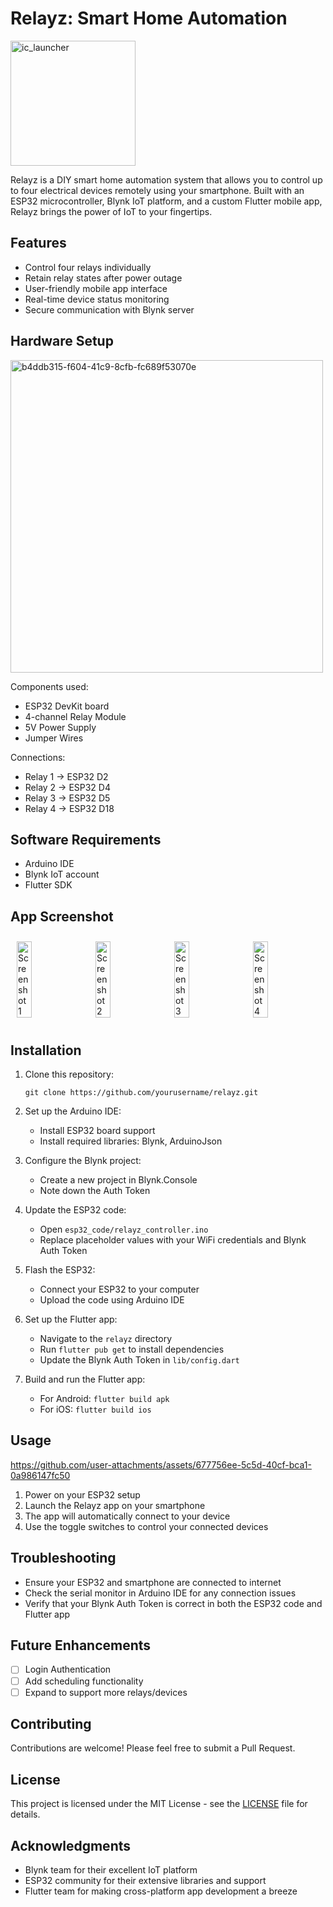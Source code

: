 # Relayz: Smart Home Automation

<img src="https://github.com/user-attachments/assets/ba88557a-6145-4b63-ac8f-65608673c583" alt="ic_launcher" style="width:200px; height:200px;">



Relayz is a DIY smart home automation system that allows you to control up to four electrical devices remotely using your smartphone. Built with an ESP32 microcontroller, Blynk IoT platform, and a custom Flutter mobile app, Relayz brings the power of IoT to your fingertips.

## Features

- Control four relays individually
- Retain relay states after power outage
- User-friendly mobile app interface
- Real-time device status monitoring
- Secure communication with Blynk server

## Hardware Setup



<img src="https://github.com/user-attachments/assets/b30659bb-8798-4b98-aa89-0d7e00f79de0" alt="b4ddb315-f604-41c9-8cfb-fc689f53070e" style="width:500px; height:500px;">



Components used:
- ESP32 DevKit board
- 4-channel Relay Module
- 5V Power Supply
- Jumper Wires

Connections:
- Relay 1 -> ESP32 D2
- Relay 2 -> ESP32 D4
- Relay 3 -> ESP32 D5
- Relay 4 -> ESP32 D18

## Software Requirements

- Arduino IDE
- Blynk IoT account
- Flutter SDK

## App Screenshot

<div style="display: flex; justify-content: space-between;">
  <!-- Image 1 -->
  <img src="https://github.com/user-attachments/assets/ec34bb40-ad69-4463-b679-0ae30a5764ee" alt="Screenshot 1" style="width:23%; height:auto; margin:10px;">

  <!-- Image 2 -->
  <img src="https://github.com/user-attachments/assets/1f881e2c-c6c8-4575-b046-6e4258e561fc" alt="Screenshot 2" style="width:23%; height:auto; margin:10px;">

  <!-- Image 3 -->
  <img src="https://github.com/user-attachments/assets/73793c0b-9c76-4a0a-9fb0-b65ea0433e31" alt="Screenshot 3" style="width:23%; height:auto; margin:10px;">

  <!-- Image 4 -->
  <img src="https://github.com/user-attachments/assets/a0ff6837-aba9-4eae-88d8-eabf9201da23" alt="Screenshot 4" style="width:23%; height:auto; margin:10px;">
</div>

## Installation

1. Clone this repository:
   ```
   git clone https://github.com/yourusername/relayz.git
   ```

2. Set up the Arduino IDE:
   - Install ESP32 board support
   - Install required libraries: Blynk, ArduinoJson

3. Configure the Blynk project:
   - Create a new project in Blynk.Console
   - Note down the Auth Token

4. Update the ESP32 code:
   - Open `esp32_code/relayz_controller.ino`
   - Replace placeholder values with your WiFi credentials and Blynk Auth Token

5. Flash the ESP32:
   - Connect your ESP32 to your computer
   - Upload the code using Arduino IDE

6. Set up the Flutter app:
   - Navigate to the `relayz` directory
   - Run `flutter pub get` to install dependencies
   - Update the Blynk Auth Token in `lib/config.dart`

7. Build and run the Flutter app:
   - For Android: `flutter build apk`
   - For iOS: `flutter build ios`

## Usage





https://github.com/user-attachments/assets/677756ee-5c5d-40cf-bca1-0a986147fc50





1. Power on your ESP32 setup
2. Launch the Relayz app on your smartphone
3. The app will automatically connect to your device
4. Use the toggle switches to control your connected devices

## Troubleshooting

- Ensure your ESP32 and smartphone are connected to internet
- Check the serial monitor in Arduino IDE for any connection issues
- Verify that your Blynk Auth Token is correct in both the ESP32 code and Flutter app

## Future Enhancements

- [ ] Login Authentication
- [ ] Add scheduling functionality
- [ ] Expand to support more relays/devices

## Contributing

Contributions are welcome! Please feel free to submit a Pull Request.

## License

This project is licensed under the MIT License - see the [LICENSE](LICENSE) file for details.

## Acknowledgments

- Blynk team for their excellent IoT platform
- ESP32 community for their extensive libraries and support
- Flutter team for making cross-platform app development a breeze
